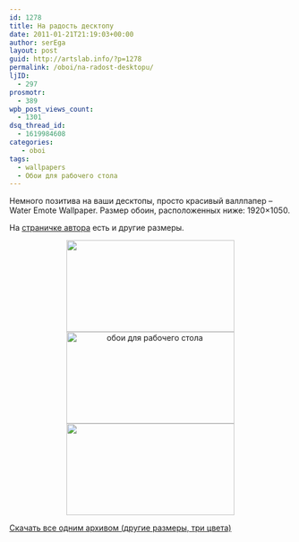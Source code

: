 ```yaml
---
id: 1278
title: На радость десктопу
date: 2011-01-21T21:19:03+00:00
author: serEga
layout: post
guid: http://artslab.info/?p=1278
permalink: /oboi/na-radost-desktopu/
ljID:
  - 297
prosmotr:
  - 389
wpb_post_views_count:
  - 1301
dsq_thread_id:
  - 1619984608
categories:
   - oboi
tags:
  - wallpapers
  - Обои для рабочего стола
---
```

Немного позитива на ваши десктопы, просто красивый валлпапер &#8211; Water Emote Wallpaper. Размер обоин, расположенных ниже: 1920&#215;1050.

На [страничке автора](http://mixedmilkchocolate.deviantart.com/art/Water-emote-wallpaper-185787483) есть и другие размеры.

<center>
  <a href="http://artslab.info/wp-content/uploads/16.102.jpg"><img src="http://artslab.info/wp-content/uploads/16.102-300x164.jpg" alt="" title="16.10" width="300" height="164" class="alignnone size-medium wp-image-1281" /></a><br /> <a href="http://artslab.info/wp-content/uploads/16.101.jpg"><img src="http://artslab.info/wp-content/uploads/16.101-300x164.jpg" alt="обои для рабочего стола" title="16.10" width="300" height="164" class="alignnone size-medium wp-image-1280" srcset="http://googledrive.com/host/0B9lHVSSSdxdxd0hjdUdmRzY3Tjg/16.101-300x164.jpg 300w, http://googledrive.com/host/0B9lHVSSSdxdxd0hjdUdmRzY3Tjg/16.101-1024x560.jpg 1024w" sizes="(max-width: 300px) 100vw, 300px" /></a><br /> <a href="http://artslab.info/wp-content/uploads/16.10.jpg"><img src="http://artslab.info/wp-content/uploads/16.10-300x164.jpg" alt="" title="16.10" width="300" height="164" class="alignnone size-medium wp-image-1279" srcset="http://googledrive.com/host/0B9lHVSSSdxdxd0hjdUdmRzY3Tjg/16.10-300x164.jpg 300w, http://googledrive.com/host/0B9lHVSSSdxdxd0hjdUdmRzY3Tjg/16.10-1024x560.jpg 1024w" sizes="(max-width: 300px) 100vw, 300px" /></a>
</center>

[Скачать все одним архивом (другие размеры, три цвета)](http://mixedmilkchocolate.deviantart.com/art/Water-emote-wallpaper-185787483)